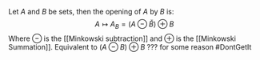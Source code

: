 Let $A$ and $B$ be sets, then the opening of $A$ by $B$ is:
$$
A\mapsto A_B = (A\ominus \check{B})\oplus B
$$
Where $\ominus$ is the [[Minkowski subtraction]] and $\oplus$ is the [[Minkowski Summation]].
Equivalent to $(A\ominus B)\oplus B$ ??? for some reason #DontGetIt 


